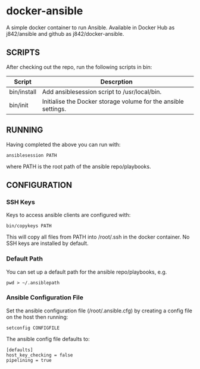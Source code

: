# docker-ansible

A simple docker container to run Ansible. Available in Docker Hub as j842/ansible and github as j842/docker-ansible.


## SCRIPTS

After checking out the repo, run the following scripts in bin:

| Script               | Descrption | 
|----------------------|---------------------------------------------------------------------|
| bin/install              | Add ansiblesession script to /usr/local/bin.                        | 
| bin/init                 | Initialise the Docker storage volume for the ansible settings.      | 

## RUNNING

Having completed the above you can run with:
```
ansiblesession PATH
```
where PATH is the root path of the ansible repo/playbooks.

## CONFIGURATION

### SSH Keys

Keys to access ansible clients are configured with:
```
bin/copykeys PATH
```
This will copy all files from PATH into /root/.ssh in the docker container.
No SSH keys are installed by default.

### Default Path

You can set up a default path for the ansible repo/playbooks, e.g.
```
pwd > ~/.ansiblepath
```

### Ansible Configuration File

Set the ansible configuration file (/root/.ansible.cfg) by creating a config file on the host
then running:
```
setconfig CONFIGFILE
```

The ansible config file defaults to:
```
[defaults]
host_key_checking = false
pipelining = true
```

